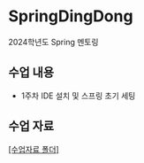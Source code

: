 # SpringDingDong
2024학년도 Spring 멘토링
## 수업 내용
- 1주차 IDE 설치 및 스프링 초기 세팅

## 수업 자료
[[수업자료 폴더]](https://drive.google.com/drive/folders/1TvTNgmAFvCu_FLO352SlnUM3XlB0ixyH?usp=sharing)
